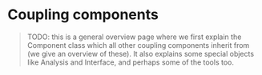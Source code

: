 # Coupling components

> TODO: this is a general overview page where we first explain the Component class which all other coupling components inherit from (we give an overview of these). It also explains some special objects like Analysis and Interface, and perhaps some of the tools too.